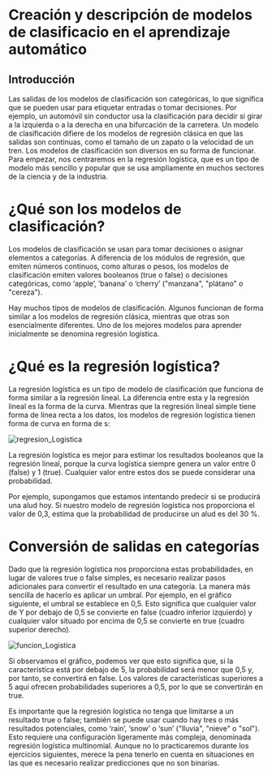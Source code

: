 # Creación y descripción de modelos de clasificacio en el aprendizaje automático

## Introducción

Las salidas de los modelos de clasificación son categóricas, lo que significa que se pueden usar para etiquetar entradas o tomar decisiones. Por ejemplo, un automóvil sin conductor usa la clasificación para decidir si girar a la izquierda o a la derecha en una bifurcación de la carretera. Un modelo de clasificación difiere de los modelos de regresión clásica en que las salidas son continuas, como el tamaño de un zapato o la velocidad de un tren. Los modelos de clasificación son diversos en su forma de funcionar. Para empezar, nos centraremos en la regresión logística, que es un tipo de modelo más sencillo y popular que se usa ampliamente en muchos sectores de la ciencia y de la industria.

# ¿Qué son los modelos de clasificación?

Los modelos de clasificación se usan para tomar decisiones o asignar elementos a categorías. A diferencia de los módulos de regresión, que emiten números continuos, como alturas o pesos, los modelos de clasificación emiten valores booleanos (true o false) o decisiones categóricas, como ‘apple’, ’banana’ o ‘cherry’ ("manzana", "plátano" o "cereza").

Hay muchos tipos de modelos de clasificación. Algunos funcionan de forma similar a los modelos de regresión clásica, mientras que otras son esencialmente diferentes. Uno de los mejores modelos para aprender inicialmente se denomina regresión logística.

# ¿Qué es la regresión logística?

La regresión logística es un tipo de modelo de clasificación que funciona de forma similar a la regresión lineal. La diferencia entre esta y la regresión lineal es la forma de la curva. Mientras que la regresión lineal simple tiene forma de línea recta a los datos, los modelos de regresión logística tienen forma de curva en forma de s:

![regresion_Logistica](https://learn.microsoft.com/es-es/training/modules/understand-classification-machine-learning/media/2-logistic-regression-graph.png)

La regresión logística es mejor para estimar los resultados booleanos que la regresión lineal, porque la curva logística siempre genera un valor entre 0 (false) y 1 (true). Cualquier valor entre estos dos se puede considerar una probabilidad.

Por ejemplo, supongamos que estamos intentando predecir si se producirá una alud hoy. Si nuestro modelo de regresión logística nos proporciona el valor de 0,3, estima que la probabilidad de producirse un alud es del 30 %.

# Conversión de salidas en categorías

Dado que la regresión logística nos proporciona estas probabilidades, en lugar de valores true o false simples, es necesario realizar pasos adicionales para convertir el resultado en una categoría. La manera más sencilla de hacerlo es aplicar un umbral. Por ejemplo, en el gráfico siguiente, el umbral se establece en 0,5. Esto significa que cualquier valor de Y por debajo de 0,5 se convierte en false (cuadro inferior izquierdo) y cualquier valor situado por encima de 0,5 se convierte en true (cuadro superior derecho).

![funcion_Logistica](https://learn.microsoft.com/es-es/training/modules/understand-classification-machine-learning/media/2-logistic-function-graph.png)

Si observamos el gráfico, podemos ver que esto significa que, si la característica está por debajo de 5, la probabilidad será menor que 0,5 y, por tanto, se convertirá en false. Los valores de características superiores a 5 aquí ofrecen probabilidades superiores a 0,5, por lo que se convertirán en true.

Es importante que la regresión logística no tenga que limitarse a un resultado true o false; también se puede usar cuando hay tres o más resultados potenciales, como ‘rain’, ‘snow’ o ‘sun’ ("lluvia", "nieve" o "sol"). Esto requiere una configuración ligeramente más compleja, denominada regresión logística multinomial. Aunque no lo practicaremos durante los ejercicios siguientes, merece la pena tenerlo en cuenta en situaciones en las que es necesario realizar predicciones que no son binarias.

